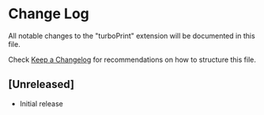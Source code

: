 # Change Log

All notable changes to the "turboPrint" extension will be documented in this file.

Check [Keep a Changelog](http://keepachangelog.com/) for recommendations on how to structure this file.

## [Unreleased]

- Initial release